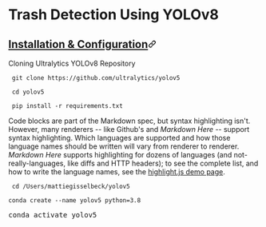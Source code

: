 # Trash Detection Using YOLOv8

<a name="user-content-code"></a>
<h2 id="user-content-code-and-syntax-highlighting"><a class="heading-link" href="#code-and-syntax-highlighting">Installation & Configuration<svg class="octicon octicon-link" viewBox="0 0 16 16" version="1.1" width="16" height="16" aria-hidden="true"><path d="m7.775 3.275 1.25-1.25a3.5 3.5 0 1 1 4.95 4.95l-2.5 2.5a3.5 3.5 0 0 1-4.95 0 .751.751 0 0 1 .018-1.042.751.751 0 0 1 1.042-.018 1.998 1.998 0 0 0 2.83 0l2.5-2.5a2.002 2.002 0 0 0-2.83-2.83l-1.25 1.25a.751.751 0 0 1-1.042-.018.751.751 0 0 1-.018-1.042Zm-4.69 9.64a1.998 1.998 0 0 0 2.83 0l1.25-1.25a.751.751 0 0 1 1.042.018.751.751 0 0 1 .018 1.042l-1.25 1.25a3.5 3.5 0 1 1-4.95-4.95l2.5-2.5a3.5 3.5 0 0 1 4.95 0 .751.751 0 0 1-.018 1.042.751.751 0 0 1-1.042.018 1.998 1.998 0 0 0-2.83 0l-2.5 2.5a1.998 1.998 0 0 0 0 2.83Z"></path></svg></a></h2>
<p>Cloning Ultralytics YOLOv8 Repository</p>

<div class="snippet-clipboard-content notranslate position-relative overflow-auto" data-snippet-clipboard-copy-content=" git clone https://github.com/ultralytics/yolov5"><pre lang="no-highlight" class="notranslate">
<code> git clone https://github.com/ultralytics/yolov5 
</code></pre></div>

<div class="snippet-clipboard-content notranslate position-relative overflow-auto" data-snippet-clipboard-copy-content="cd yolov5"><pre lang="no-highlight" class="notranslate">
<code> cd yolov5
</code></pre></div>

<div class="snippet-clipboard-content notranslate position-relative overflow-auto" data-snippet-clipboard-copy-content="pip install -r requirements.txt"><pre lang="no-highlight" class="notranslate">
<code> pip install -r requirements.txt 
</code></pre></div>
<p>Code blocks are part of the Markdown spec, but syntax highlighting isn't. However, many renderers -- like Github's and <em>Markdown Here</em> -- support syntax highlighting. Which languages are supported and how those language names should be written will vary from renderer to renderer. <em>Markdown Here</em> supports highlighting for dozens of languages (and not-really-languages, like diffs and HTTP headers); to see the complete list, and how to write the language names, see the <a href="http://softwaremaniacs.org/media/soft/highlight/test.html" rel="nofollow">highlight.js demo page</a>.</p>
<div class="snippet-clipboard-content notranslate position-relative overflow-auto" data-snippet-clipboard-copy-content="cd /Users/mattiegisselbeck/yolov5"><pre lang="no-highlight" class="notranslate">
<code> cd /Users/mattiegisselbeck/yolov5
</code></pre></div>

 <div class="snippet-clipboard-content notranslate position-relative overflow-auto" data-snippet-clipboard-copy-content="conda create --name yolov5 python=3.8"><pre lang="no-highlight" class="notranslate">
<code>conda create --name yolov5 python=3.8
</code></pre></div>

 <div class="snippet-clipboard-content notranslate position-relative overflow-auto" data-snippet-clipboard-copy-content="conda activate yolov5
"><pre lang="no-highlight" class="notranslate">
conda activate yolov5
</code></pre></div>

